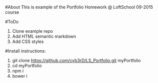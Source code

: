 #About
This is example of the Portfolio Homework @ LoftSchool 09-2015 course

#ToDo
1. Clone example repo
2. Add HTML semantic markdown
3. Add CSS styles

#Install instructions:

1. git clone https://github.com/cyb3rD/LS_Portfolio.git myPortfolio
2. cd myPortfolio
3. npm i
4. bower i
